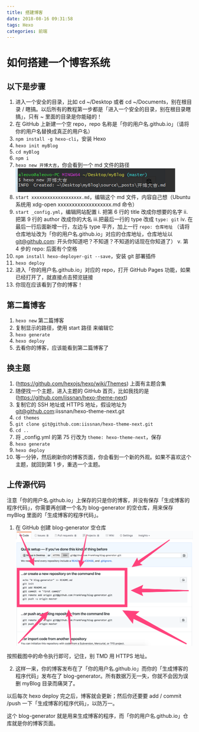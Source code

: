 ```yaml
---
title: 搭建博客
date: 2018-08-16 09:31:58
tags: Hexo
categories: 前端
---
```


# 如何搭建一个博客系统

## 以下是步骤

1. 进入一个安全的目录，比如 cd ~/Desktop 或者 cd ~/Documents，别在根目录 / 瞎搞。以后所有的教程第一步都是「进入一个安全的目录，别在根目录瞎搞」，只有 ~ 里面的目录是你能碰的！
2. 在 GitHub 上新建一个空 repo，repo 名称是「你的用户名.github.io」（请将你的用户名替换成真正的用户名）
3. `npm install -g hexo-cli`，安装 Hexo
4. `hexo init myBlog`
5. `cd myBlog`
6. `npm i`
7. `hexo new 开博大吉`，你会看到一个 md 文件的路径
   ![](../image/开博大吉.png "Windows 的路径中的 \ 需要变成 / 才行")
8. `start xxxxxxxxxxxxxxxxxxx.md`，编辑这个 md 文件，内容自己想（Ubuntu 系统用 xdg-open xxxxxxxxxxxxxxxxxxx.md 命令）
9. `start _config.yml`，编辑网站配置
   ⅰ. 把第 6 行的 title 改成你想要的名字
   ⅱ.把第 9 行的 author 改成你的大名
   ⅲ.把最后一行的 type 改成 `type: git`
   ⅳ. 在最后一行后面新增一行，左边与 type 平齐，加上一行 `repo: 仓库地址` （请将仓库地址改为「你的用户名.github.io」对应的仓库地址，仓库地址以 git@github.com: 开头你知道吧？不知道？不知道的话现在你知道了）
   ⅴ. 第 4 步的 repo: 后面有个空格
10. `npm install hexo-deployer-git --save`，安装 git 部署插件
11. `hexo deploy`
12. 进入「你的用户名.github.io」对应的 repo，打开 GitHub Pages 功能，如果已经打开了，就直接点击预览链接
13. 你现在应该看到了你的博客！

## 第二篇博客

1. `hexo new` 第二篇博客
2. 复制显示的路径，使用 start 路径 来编辑它
3. `hexo generate`
4. `hexo deploy`
5. 去看你的博客，应该能看到第二篇博客了

## 换主题

1. (https://github.com/hexojs/hexo/wiki/Themes) 上面有主题合集
2. 随便找一个主题，进入主题的 GitHub 首页，比如我找的是 (https://github.com/iissnan/hexo-theme-next)
3. 复制它的 SSH 地址或 HTTPS 地址，假设地址为 git@github.com:iissnan/hexo-theme-next.git
4. `cd themes`
5. `git clone git@github.com:iissnan/hexo-theme-next.git`
6. `cd ..`
7. 将 \_config.yml 的第 75 行改为 `theme: hexo-theme-next`，保存
8. `hexo generate`
9. `hexo deploy`
10. 等一分钟，然后刷新你的博客页面，你会看到一个新的外观。如果不喜欢这个主题，就回到第 1 步，重选一个主题。

## 上传源代码

注意「你的用户名.github.io」上保存的只是你的博客，并没有保存「生成博客的程序代码」，你需要再创建一个名为 blog-generator 的空仓库，用来保存 myBlog 里面的「生成博客的程序代码」。

1. 在 GitHub 创建 blog-generator 空仓库
   ![](../image/创建空仓库.png)

按照截图中的命令执行即可，记住，别 TMD 用 HTTPS 地址。

2. 这样一来，你的博客发布在了「你的用户名.github.io」而你的「生成博客的程序代码」发布在了 blog-generator。所有数据万无一失，你就不会因为误删 myBlog 目录而痛哭了。

以后每次 hexo deploy 完之后，博客就会更新；然后你还要要 add / commit /push 一下「生成博客的程序代码」，以防万一。

这个 blog-generator 就是用来生成博客的程序，而「你的用户名.github.io」仓库就是你的博客页面。
